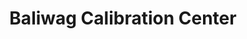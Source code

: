---
title: "Baliwag Calibration Center"
url: /city-of-san-jose-del-monte/baliwag-calibration-center/
shop: Autowerkstatt
---